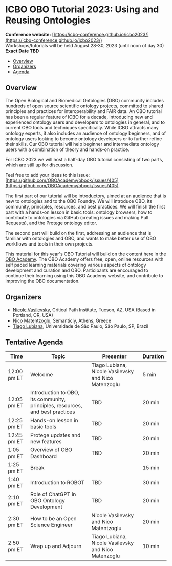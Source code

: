# ICBO OBO Tutorial 2023: Using and Reusing Ontologies

**Conference website:** [https://icbo-conference.github.io/icbo2023/](https://icbo-conference.github.io/icbo2023/)  
Workshops/tutorials will be held August 28-30, 2023 (until noon of day 30)  
**Exact Date TBD** 

- [Overview](#overview)
- [Organizers](#organizers)
- [Agenda](#agenda)

<a name="overview"></a>

## Overview

The Open Biological and Biomedical Ontologies (OBO) community includes hundreds of open source scientific ontology projects, 
committed to shared principles and practices for interoperability and FAIR data. An OBO tutorial has been a regular feature of ICBO for a decade, introducing new and experienced ontology users and developers to ontologies in general, and to current OBO tools and techniques specifically. While ICBO attracts many ontology experts, it also includes an audience of ontology beginners, and of ontology users looking to become ontology developers or to further refine their skills. Our OBO tutorial will help beginner and intermediate ontology users with a combination of theory and hands-on practice.

For ICBO 2023 we will host a half-day OBO tutorial consisting of two parts, which are still up for discussion.

Feel free to add your ideas to this issue: [https://github.com/OBOAcademy/obook/issues/405](https://github.com/OBOAcademy/obook/issues/405).

The first part of our tutorial will be introductory, aimed at an audience that is new to ontologies and to the OBO Foundry. 
We will introduce OBO, its community, principles, resources, and best practices. 
We will finish the first part with a hands-on lesson in basic tools: ontology browsers, how to contribute to ontologies via 
GitHub (creating issues and making Pull Requests), and the Protege ontology editor.

The second part will build on the first, addressing an audience that is familiar with ontologies and OBO, and wants to make better use of 
OBO workflows and tools in their own projects. 

This material for this year's OBO Tutorial will build on the content here in the [OBO Academy](https://oboacademy.github.io/obook/). 
The OBO Academy offers free, open, online resources with self paced learning materials covering various aspects of ontology development and 
curation and OBO. Participants are encouraged to continue their learning using this OBO Academy website, and contribute to improving the 
OBO documentation.

<a name="organizers"></a>

## Organizers

- [Nicole Vasilevsky](https://orcid.org/0000-0001-5208-3432), Critical Path Institute, Tucson, AZ, USA (Based in Portland, OR, USA)
- [Nico Matentzoglu](https://orcid.org/0000-0002-7356-1779), Semanticly, Athens, Greece
- [Tiago Lubiana](https://orcid.org/0000-0003-2473-2313), Universidade de São Paulo, São Paulo, SP, Brazil

<a name="agenda"></a>

## Tentative Agenda

| Time | Topic | Presenter | Duration |
| ----------- | ---- | ---- | ---- |
| 12:00 pm ET  | Welcome | Tiago Lubiana, Nicole Vasilevsky and Nico Matenzoglu | 5 min |
| 12:05 pm ET | Introduction to OBO, its community, principles, resources, and best practices | TBD | 20 min |
| 12:25 pm ET | Hands-on lesson in basic tools | TBD | 20 min |
| 12:45 pm ET | Protege updates and new features | TBD | 20 min |
| 1:05 pm ET | Overview of OBO Dashboard | TBD | 20 min |
| 1:25 pm ET | Break | | 15 min |
| 1:40 pm ET | Introduction to ROBOT | TBD | 30 min |
| 2:10 pm ET | Role of ChatGPT in OBO Ontology Development  | TBD | 20 min |
| 2:30 pm ET | How to be an Open Science Engineer | Nicole Vasilevsky and Nico Matentzoglu | 20 min |
| 2:50 pm ET | Wrap up and Adjourn | Tiago Lubiana, Nicole Vasilevsky and Nico Matenzoglu | 10 min |

